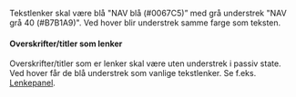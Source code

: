 Tekstlenker skal være blå "NAV blå (#0067C5)” med grå understrek "NAV grå 40 (#B7B1A9)". Ved hover blir understrek samme farge som teksten.

#### Overskrifter/titler som lenker
Overskrifter/titler som er lenker skal være uten understrek i passiv state. Ved hover får de blå understrek som vanlige tekstlenker. Se f.eks. [Lenkepanel](https://navikt.github.io/nav-frontend-moduler/#/components/lenkepanel).